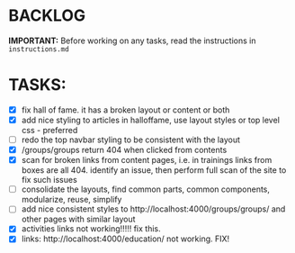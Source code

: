 # BACKLOG

**IMPORTANT:** Before working on any tasks, read the instructions in `instructions.md`

# TASKS:
- [x] fix hall of fame. it has a broken layout or content or both
- [x] add nice styling to articles in halloffame, use layout styles or top level css - preferred
- [ ] redo the top navbar styling to be consistent with the layout
- [x] /groups/groups return 404 when clicked from contents
- [x] scan for broken links from content pages, i.e. in trainings links from boxes are all 404. identify an issue, then perform full scan of the site to fix such issues
- [ ] consolidate the layouts, find common parts, common components, modularize, reuse, simplify
- [ ] add nice consistent styles to http://localhost:4000/groups/groups/ and other pages with similar layout
- [x] activities links not working!!!!! fix this.
- [x] links: http://localhost:4000/education/ not working. FIX!